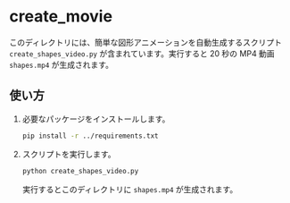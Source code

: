 # create_movie

このディレクトリには、簡単な図形アニメーションを自動生成するスクリプト `create_shapes_video.py` が含まれています。実行すると 20 秒の MP4 動画 `shapes.mp4` が生成されます。

## 使い方

1. 必要なパッケージをインストールします。
   ```bash
   pip install -r ../requirements.txt
   ```
2. スクリプトを実行します。
   ```bash
   python create_shapes_video.py
   ```
   実行するとこのディレクトリに `shapes.mp4` が生成されます。
